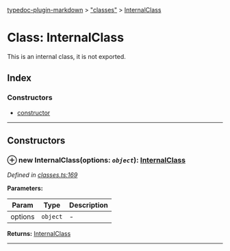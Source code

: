 [typedoc-plugin-markdown](../README.md) > ["classes"](../modules/_classes_.md) > [InternalClass](../classes/_classes_.internalclass.md)



# Class: InternalClass


This is an internal class, it is not exported.

## Index

### Constructors

* [constructor](_classes_.internalclass.md#constructor)



---
## Constructors
<a id="constructor"></a>


### ⊕ **new InternalClass**(options: *`object`*): [InternalClass](_classes_.internalclass.md)


*Defined in [classes.ts:169](https://github.com/tgreyuk/typedoc-plugin-markdown/blob/master/tests/src/classes.ts#L169)*



**Parameters:**

| Param | Type | Description |
| ------ | ------ | ------ |
| options | `object`   |  - |





**Returns:** [InternalClass](_classes_.internalclass.md)

---


